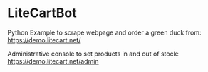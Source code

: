 # LiteCartBot

Python Example to scrape webpage and order a green duck from:
https://demo.litecart.net/

Administrative console to set products in and out of stock:
https://demo.litecart.net/admin
